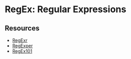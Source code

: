 # RegEx: Regular Expressions

## Resources

- [RegExr](https://regexr.com/)
- [RegExper](https://regexper.com/)
- [RegEx101](https://regex101.com/)

